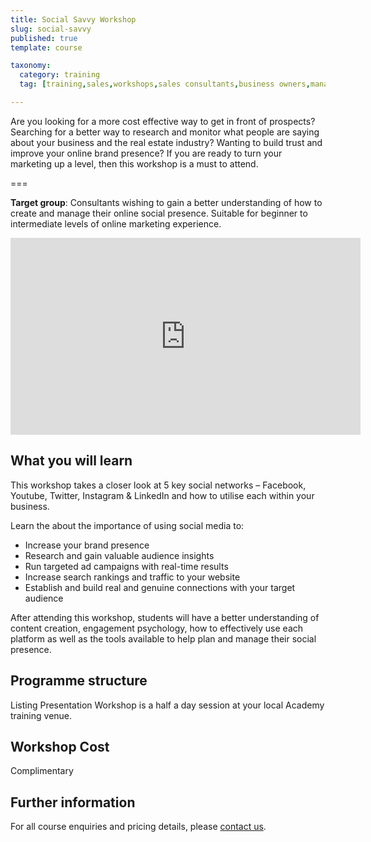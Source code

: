 ```yaml
---
title: Social Savvy Workshop
slug: social-savvy
published: true
template: course

taxonomy:
  category: training
  tag: [training,sales,workshops,sales consultants,business owners,managers,post pin tweet, socialsavvy]

---
```


Are you looking for a more cost effective way to get in front of prospects? Searching for a better way to research and monitor what people are saying about your business and the real estate industry? Wanting to build trust and improve your online brand presence? If you are ready to turn your marketing up a level, then this workshop is a must to attend.

===

**Target group**: Consultants wishing to gain a better understanding of how to create and manage their online social presence. Suitable for beginner to intermediate levels of online marketing experience.

<iframe src="https://www.facebook.com/plugins/video.php?href=https%3A%2F%2Fwww.facebook.com%2Fharcourtsacademy%2Fvideos%2F10153858242312676%2F&show_text=0&width=560" width="560" height="315" style="border:none;overflow:hidden" scrolling="no" frameborder="0" allowTransparency="true" allowFullScreen="true"></iframe>

## What you will learn
This workshop takes a closer look at 5 key social networks – Facebook, Youtube, Twitter, Instagram &amp; LinkedIn and how to utilise each within your business.

Learn the about the importance of using social media to:
- Increase your brand presence
- Research and gain valuable audience insights
- Run targeted ad campaigns with real-time results
- Increase search rankings and traffic to your website
- Establish and build real and genuine connections with your target audience

After attending this workshop, students will have a better understanding of content creation, engagement psychology, how to effectively use each platform as well as the tools available to help plan and manage their social presence.

## Programme structure
Listing Presentation Workshop is a half a day session at your local Academy training venue.

## Workshop Cost
Complimentary

## Further information
For all course enquiries and pricing details, please [contact us](/about-us/contact-us).
